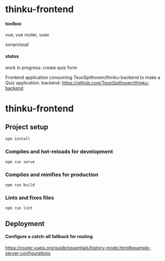 # thinku-frontend
#### toolbox
vue, vue router, vuex

sonarcloud

#### status
work in progress: create quiz form

Frontend application consuming TeunSpithoven/thinku-backend to make a Quiz application.
backend: https://github.com/TeunSpithoven/thinku-backend

# thinku-frontend

## Project setup
```
npm install
```

### Compiles and hot-reloads for development
```
npm run serve
```

### Compiles and minifies for production
```
npm run build
```

### Lints and fixes files
```
npm run lint
```
## Deployment
#### Configure a catch-all fallback for routing
https://router.vuejs.org/guide/essentials/history-mode.html#example-server-configurations
